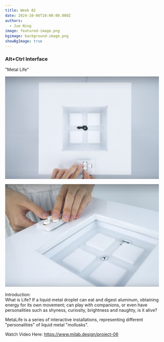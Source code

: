 ```yaml
---
title: Week 02
date: 2024-10-06T10:00:00.000Z
authors:
  - Jue Ning
image: featured-image.png
bgimage: background-image.png
showBgImage: true
---
```

### Alt+Ctrl Interface

"Metal Life"

![](featured-image2.png)

![](featured-image3.png)

Introduction:\
What is Life? If a liquid metal droplet can eat and digest aluminum, obtaining energy for its own movement; can play with companions, or even have personalities such as shyness, curiosity, brightness and naughty, is it alive?

MetaLife is a series of interactive installations, representing different "personalities" of liquid metal "mollusks". 

Watch Video Here:  <https://www.milab.design/project-06>

[](https://www.milab.design/project-06)

[](https://www.milab.design/project-06)
